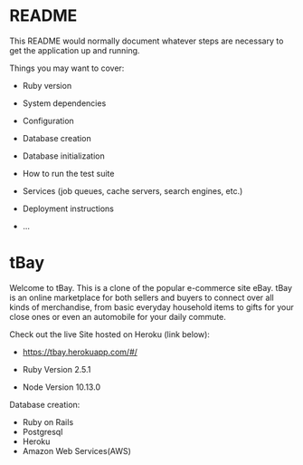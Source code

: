 # README

This README would normally document whatever steps are necessary to get the
application up and running.

Things you may want to cover:

* Ruby version

* System dependencies

* Configuration

* Database creation

* Database initialization

* How to run the test suite

* Services (job queues, cache servers, search engines, etc.)

* Deployment instructions

* ...

# tBay 

Welcome to tBay. This is a clone of the popular e-commerce site eBay. tBay is an online marketplace for both sellers and buyers to connect over all kinds of merchandise, from basic everyday household items to gifts for your close ones or even an automobile for your daily commute.  


Check out the live Site hosted on Heroku (link below): 
* https://tbay.herokuapp.com/#/    


* Ruby Version 2.5.1
* Node Version 10.13.0

Database creation: 

* Ruby on Rails  
* Postgresql  
* Heroku 
* Amazon Web Services(AWS) 

